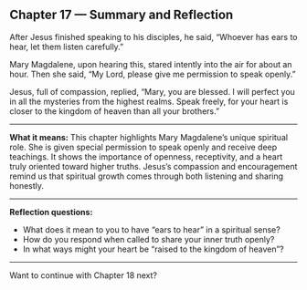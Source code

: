 ## Chapter 17 — Summary and Reflection

After Jesus finished speaking to his disciples, he said, “Whoever has ears to hear, let them listen carefully.”

Mary Magdalene, upon hearing this, stared intently into the air for about an hour. Then she said, “My Lord, please give me permission to speak openly.”

Jesus, full of compassion, replied, “Mary, you are blessed. I will perfect you in all the mysteries from the highest realms. Speak freely, for your heart is closer to the kingdom of heaven than all your brothers.”

---

**What it means:**
This chapter highlights Mary Magdalene’s unique spiritual role. She is given special permission to speak openly and receive deep teachings. It shows the importance of openness, receptivity, and a heart truly oriented toward higher truths. Jesus’s compassion and encouragement remind us that spiritual growth comes through both listening and sharing honestly.

---

**Reflection questions:**

* What does it mean to you to have “ears to hear” in a spiritual sense?
* How do you respond when called to share your inner truth openly?
* In what ways might your heart be “raised to the kingdom of heaven”?

---

Want to continue with Chapter 18 next?
